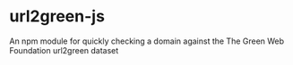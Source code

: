 # url2green-js

An npm module for quickly checking a domain against the The Green Web Foundation url2green dataset
